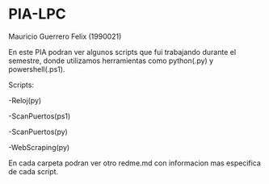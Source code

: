 # PIA-LPC

Mauricio Guerrero Felix (1990021)

En este PIA podran ver algunos scripts que fui trabajando durante el semestre, donde utilizamos herramientas como python(.py) y powershell(.ps1).

Scripts:

-Reloj(py)

-ScanPuertos(ps1)

-ScanPuertos(py)

-WebScraping(py)

En cada carpeta podran ver otro redme.md con informacion mas especifica de cada script.


